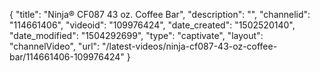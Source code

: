 {
    "title": "Ninja&reg; CF087 43 oz. Coffee Bar",
    "description": "",
    "channelid": "114661406",
    "videoid": "109976424",
    "date_created": "1502520140",
    "date_modified": "1504292699",
    "type": "captivate",
    "layout": "channelVideo",
    "url": "\/latest-videos\/ninja-cf087-43-oz-coffee-bar\/114661406-109976424"
}